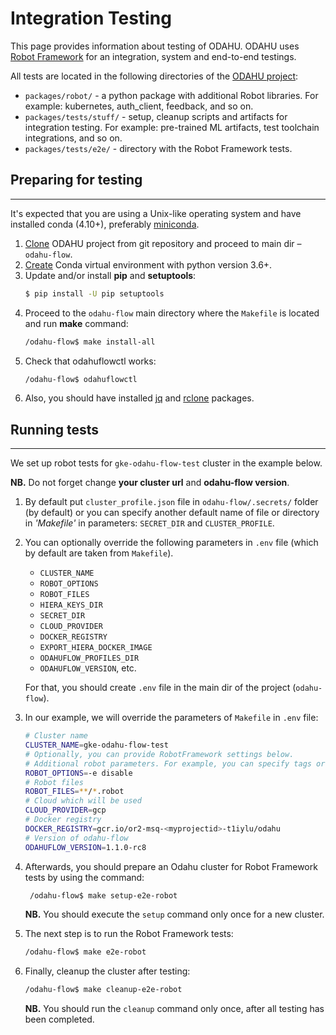 # Integration Testing

This page provides information about testing of ODAHU.
ODAHU uses [Robot Framework](https://robotframework.org/) for an integration, system and end-to-end testings.

All tests are located in the following directories of the [ODAHU project](https://github.com/odahu/odahu-flow):
* `packages/robot/` - a python package with additional Robot libraries. For example: kubernetes, auth_client, feedback, and so on. 
* `packages/tests/stuff/` - setup, cleanup scripts and artifacts for integration testing. For example: pre-trained ML artifacts, test toolchain integrations, and so on.
* `packages/tests/e2e/` - directory with the Robot Framework tests.

## Preparing for testing
--------------------

It's expected that you are using a Unix-like operating system and have installed conda (4.10+), preferably [miniconda](https://docs.conda.io/en/latest/miniconda.html).

1. [Clone](https://github.com/odahu/odahu-flow) ODAHU project from git repository and proceed to main dir – `odahu-flow`.
1. [Create](https://conda.io/projects/conda/en/latest/user-guide/tasks/manage-environments.html#creating-an-environment-with-commands) Conda virtual environment with python version 3.6+.
1. Update and/or install **pip** and **setuptools**:
    ```bash 
    $ pip install -U pip setuptools
    ```
1. Proceed to the `odahu-flow` main directory where the `Makefile` is located and run **make** command:
    ```bash 
    /odahu-flow$ make install-all 
    ```
1. Check that odahuflowctl works:
    ```bash 
    /odahu-flow$ odahuflowctl
    ```
1. Also, you should have installed [jq](https://stedolan.github.io/jq/) and [rclone](https://rclone.org/downloads/) packages.

## Running tests
--------------------

We set up robot tests for `gke-odahu-flow-test` cluster in the example below.

**NB.** Do not forget change **your cluster url** and **odahu-flow version**.

1. By default put `cluster_profile.json` file in `odahu-flow/.secrets/` folder (by default) or you can specify another default name of file or directory in *'Makefile'* in parameters: `SECRET_DIR` and `CLUSTER_PROFILE`.
1. You can optionally override the following parameters in `.env` file (which by default are taken from `Makefile`).
   * `CLUSTER_NAME`
   * `ROBOT_OPTIONS`
   * `ROBOT_FILES`
   * `HIERA_KEYS_DIR`
   * `SECRET_DIR`
   * `CLOUD_PROVIDER`
   * `DOCKER_REGISTRY`
   * `EXPORT_HIERA_DOCKER_IMAGE`
   * `ODAHUFLOW_PROFILES_DIR`
   * `ODAHUFLOW_VERSION`, etc.
   
   For that, you should create `.env` file in the main dir of the project (`odahu-flow`).
1. In our example, we will override the parameters of `Makefile` in `.env` file:
   ```bash
   # Cluster name
   CLUSTER_NAME=gke-odahu-flow-test
   # Optionally, you can provide RobotFramework settings below.
   # Additional robot parameters. For example, you can specify tags or variables.
   ROBOT_OPTIONS=-e disable
   # Robot files
   ROBOT_FILES=**/*.robot
   # Cloud which will be used
   CLOUD_PROVIDER=gcp
   # Docker registry
   DOCKER_REGISTRY=gcr.io/or2-msq-<myprojectid>-t1iylu/odahu
   # Version of odahu-flow
   ODAHUFLOW_VERSION=1.1.0-rc8
   ```

1. Afterwards, you should prepare an Odahu cluster for Robot Framework tests by using the command:
   ```bash 
    /odahu-flow$ make setup-e2e-robot
    ```
   **NB.** You should execute the `setup` command only once for a new cluster.

1. The next step is to run the Robot Framework tests:
   ```bash
   /odahu-flow$ make e2e-robot
   ```
   
1. Finally, cleanup the cluster after testing:
   ```bash
   /odahu-flow$ make cleanup-e2e-robot
   ```
   **NB.** You should run the `cleanup` command only once, after all testing has been completed.
